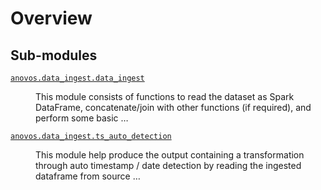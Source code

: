 # Overview
## Sub-modules
<dl>
<dt><code class="name"><a title="anovos.data_ingest.data_ingest" href="data_ingest.html">anovos.data_ingest.data_ingest</a></code></dt>
<dd>
<div class="desc"><p>This module consists of functions to read the dataset as Spark DataFrame, concatenate/join with other functions (if required),
and perform some basic …</p></div>
</dd>
<dt><code class="name"><a title="anovos.data_ingest.ts_auto_detection" href="ts_auto_detection.html">anovos.data_ingest.ts_auto_detection</a></code></dt>
<dd>
<div class="desc"><p>This module help produce the output containing a transformation through auto timestamp / date detection by reading the ingested dataframe from source …</p></div>
</dd>
</dl>